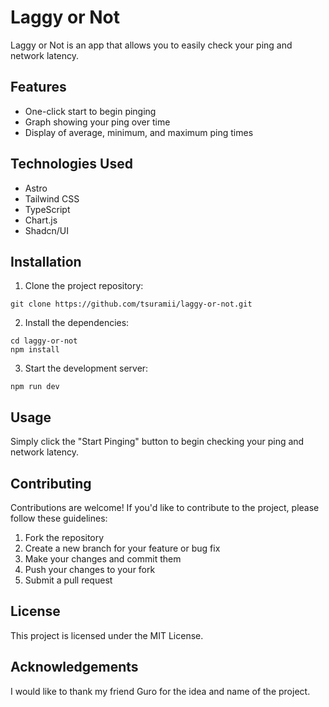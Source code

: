 # Laggy or Not

Laggy or Not is an app that allows you to easily check your ping and network latency.

## Features

- One-click start to begin pinging
- Graph showing your ping over time
- Display of average, minimum, and maximum ping times

## Technologies Used

- Astro
- Tailwind CSS
- TypeScript
- Chart.js
- Shadcn/UI

## Installation

1. Clone the project repository:

```console
git clone https://github.com/tsuramii/laggy-or-not.git
```

2. Install the dependencies:

```console
cd laggy-or-not
npm install
```

3. Start the development server:

```console
npm run dev
```

## Usage

Simply click the "Start Pinging" button to begin checking your ping and network latency.

## Contributing

Contributions are welcome! If you'd like to contribute to the project, please follow these guidelines:

1. Fork the repository
2. Create a new branch for your feature or bug fix
3. Make your changes and commit them
4. Push your changes to your fork
5. Submit a pull request

## License

This project is licensed under the MIT License.

## Acknowledgements

I would like to thank my friend Guro for the idea and name of the project.
